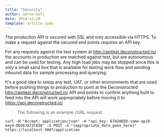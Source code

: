 ```yaml
---
title: "Security"
author: adron-hall
date: 2014-12-29
template: article.jade
---
```


The production API is secured with SSL and only accessible via HTTPS. To make a request against the secured end points requires an API key.

For any requests against the test system at http://apitest.deconstructed.io/ the accounts in production are matched against test, but are autonomous and can be used for testing. Any high load jobs may be stopped since this is only a small sand box that is available for testing work flow and sending inbound data for sample processing and querying.

It's a good idea to setup any test, UAT, or other environments that are used before pushing things to production to point at the Deconstructed http://apitest.deconstructed.io/ API end points to confirm anything built to feed into the API will work appropriately before moving it to https://api.deconstructed.io/

> The following is an example cURL request. 

```shell
curl -H "Accept: application/json" -H "api_key: 67A2AEED-some-api9-key4-DD267A72C650" -X POST -d "{appropriate_data_goes_here}" https://localhost:3007/application
```